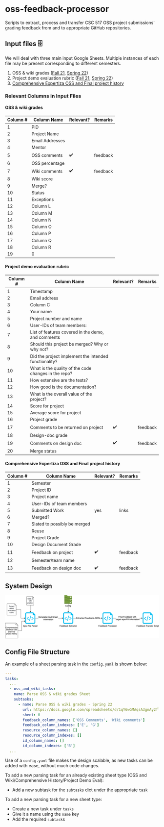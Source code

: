 # oss-feedback-processor
Scripts to extract, process and transfer CSC 517 OSS project submissions' grading feedback from and to appropriate GitHub repositories.

## Input files 🗄️
We will deal with three main input Google Sheets. Multiple instances of each file may be present corresponding to different semesters.
1. OSS & wiki grades ([Fall 21](https://docs.google.com/spreadsheets/d/1BgqowvanfrwYZBZN6kIAZHKlDoUGF_CQKhWyFohBYOE/edit#gid=0), [Spring 22](https://docs.google.com/spreadsheets/d/1qY6wGMAqsA3gnAy2fll6nKq80ghtbUhgT24R2uNSGec/edit#gid=0))
2. Project demo evaluation rubric ([Fall 21](https://docs.google.com/spreadsheets/d/1B-Us7nXdNZbYGH1hQoz7OFXKh_qBXcTu9j2iUqddWlI/edit#gid=886687584), [Spring 22](https://docs.google.com/spreadsheets/d/1jtgJvDGeTDLGNlMC6eO-e-6ZXAQPrafPa5FhDPh4AJ8/edit#gid=370461803))
3. [Comprehensive Expertiza OSS and Final project history](https://docs.google.com/spreadsheets/d/1bUwyvxgWe6hRnUo1FkSz2PdQ6DQELS_VyQ1o8l4L0qM/edit#gid=1868522269)

### Relevant Columns in Input Files
#### OSS & wiki grades
| Column # | Column Name | Relevant? | Remarks |
|--------|--------|--------|--------|
| 1 | PID | | |
| 2 | Project Name | | |
| 3 | Email Addresses | | |	
| 4 | Mentor | | |
| 5 | OSS comments | ✔️ | feedback |
| 6 | OSS percentage | | |
| 7 | Wiki comments | ✔️ | feedback |
| 8 | Wiki score | | |
| 9 | Merge? | | |
| 10 | Status | | |	
| 11 | Exceptions | | |
| 12 | Column L | | |
| 13 | Column M | | |
| 14 | Column N | | |
| 15 | Column O | | |
| 16 | Column P | | |
| 17 | Column Q | | |
| 18 | Column R | | |
| 19 | 0 | | |

#### Project demo evaluation rubric
| Column # | Column Name | Relevant? | Remarks |
|--------|--------|--------|--------|
|	1	|	Timestamp	|		|		|
|	2	|	Email address	|		|		|
|	3	|	Column C	|		|		|
|	4	|	Your name	|		|		|
|	5	|	Project number and name	|		|		|
|	6	|	User-IDs of team members:	|		|		|
|	7	|	List of features covered in the demo, and comments	|		|		|
|	8	|	Should this project be merged?  Why or why not?	|		|		|
|	9	|	Did the project implement the intended functionality?	|		|		|
|	10	|	What is the quality of the code changes in the repo?	|		|		|
|	11	|	How extensive are the tests?	|		|		|
|	12	|	How good is the documentation?	|		|		|
|	13	|	What is the overall value of the project?	|		|		|
|	14	|	Score for project	|		|		|
|	15	|	Average score for project	|		|		|
|	16	|	Project grade	|		|		|
|	17	|	Comments to be returned on project	|	✔️	|	feedback	|
|	18	|	Design-doc grade	|		|		|
|	19	|	Comments on design doc	|	✔️	|	feedback	|
|	20	|	Merge status	|		|		|

#### Comprehensive Expertiza OSS and Final project history
| Column # | Column Name | Relevant? | Remarks |
|--------|--------|--------|--------|
|	1	|	Semester	|		|		|
|	2	|	Project ID	|		|		|
|	3	|	Project name	|		|		|
|	4	|	User-IDs of team members	|		|		|
|	5	|	Submitted Work	|	yes	|	links	|
|	6	|	Merged?	|		|		|
|	7	|	Slated to possibly be merged	|		|		|
|	8	|	Reuse	|		|		|
|	9	|	Project Grade	|		|		|
|	10	|	Design Document Grade	|		|		|
|	11	|	Feedback on project	|	✔️	|	feedback	|
|	12	|	Semester/team name	|		|		|
|	13	|	Feedback on design doc	|	✔️	|	feedback	|

## System Design
![system_design](/res/oss_feedback_system_design.png)

## Config File Structure
An example of a sheet parsing task in the `config.yaml` is shown below:
```yaml
---
tasks:
  ...
  - oss_and_wiki_tasks:
    name: Parse OSS & wiki grades Sheet
    subtasks:
      - name: Parse OSS & wiki grades - Spring 22
        url: https://docs.google.com/spreadsheets/d/1qY6wGMAqsA3gnAy2fll6nKq80ghtbUhgT24R2uNSGec/edit#gid=0
        sheet: 0
        feedback_column_names: ['OSS Comments', 'Wiki comments']
        feedback_column_indexes: ['E', 'G']
        resource_column_names: []
        resource_column_indexes: []
        id_column_names: []
        id_column_indexes: ['B']
  ...
```
Use of a `config.yaml` file makes the design scalable, as new tasks can be added with ease, without much code changes. 

To add a new parsing task for an already existing sheet type (OSS and Wiki/Comprehensive History/Project Demo Eval): 
* Add a new subtask for the `subtasks` dict under the appropriate `task`

To add a new parsing task for a new sheet type: 
* Create a new task under `tasks`
* Give it a name using the `name` key
* Add the required `subtask`s

